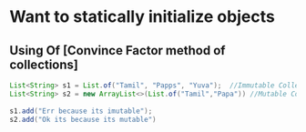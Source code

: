 # Want to statically initialize objects

## Using Of [Convince Factor method of collections]
```java
List<String> s1 = List.of("Tamil", "Papps", "Yuva");  //Immutable Collections Cannot modify 
List<String> s2 = new ArrayList<>(List.of("Tamil","Papa")) //Mutable Collection Can modify
	
s1.add("Err because its imutable");
s2.add("Ok its because its mutable")

```